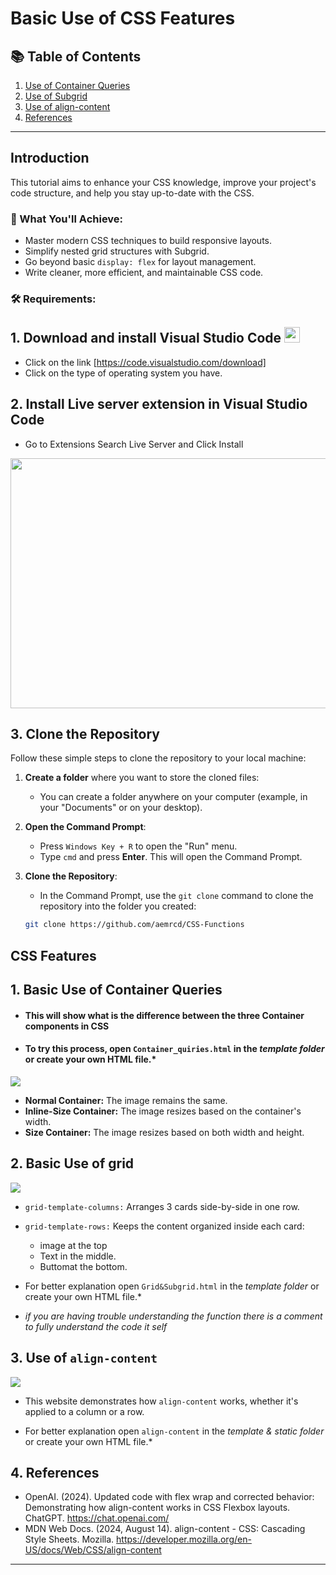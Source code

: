 # Basic Use of CSS Features 

## **📚 Table of Contents**

1. [Use of Container Queries](#container-queries)  
2. [Use of Subgrid](#subgrid)  
3. [Use of align-content](#align-content)  
4. [References](#references)  

---

## **Introduction**  

This tutorial aims to enhance your CSS knowledge, improve your project's code structure, and help you stay up-to-date with the CSS.

### **🎯 What You'll Achieve:**  

- Master modern CSS techniques to build responsive layouts.  
- Simplify nested grid structures with Subgrid.  
- Go beyond basic `display: flex` for layout management.  
- Write cleaner, more efficient, and maintainable CSS code.

###  🛠️ Requirements:

## **1. Download and install Visual Studio Code <img src=https://upload.wikimedia.org/wikipedia/commons/9/9a/Visual_Studio_Code_1.35_icon.svg width="25px">**
- Click on the link [https://code.visualstudio.com/download]
- Click on the type of operating system you have.
  
## 2. Install Live server extension in Visual Studio Code 
- Go to Extensions Search Live Server and Click Install
<img src="https://media.geeksforgeeks.org/wp-content/uploads/20221201182629/Enableliveserver1.jpg" width="600px" height="400px">

## 3. Clone the Repository

Follow these simple steps to clone the repository to your local machine:

1. **Create a folder** where you want to store the cloned files:
   - You can create a folder anywhere on your computer (example, in your "Documents" or on your desktop).

2. **Open the Command Prompt**:
   - Press `Windows Key + R` to open the "Run" menu.
   - Type `cmd` and press **Enter**. This will open the Command Prompt.

3. **Clone the Repository**:
   - In the Command Prompt, use the `git clone` command to clone the repository into the folder you created:
   ```bash
   git clone https://github.com/aemrcd/CSS-Functions

## **CSS Features**

## **1. Basic Use of Container Queries**  

- #### This will show what is the difference between the three Container components in CSS 
- #### To try this process, open `Container_quiries.html`  in the *template folder* or create your own HTML file.*

 <img src="./static/img/Container.gif">

- **Normal Container:** The image remains the same.
- **Inline-Size Container:** The image resizes based on the  container's width.
- **Size Container:** The image resizes based on both width and height.


## **2. Basic Use of grid**  

<img src="./static/img/Gridexample.png">

- `grid-template-columns:` Arranges 3 cards side-by-side in one row.
- `grid-template-rows:` Keeps the content organized inside each card:
   - image at the top
   - Text in the middle.
   - Buttomat the bottom.
- For better explanation open `Grid&Subgrid.html`  in the *template folder* or create your own HTML file.* 


- *if you are having trouble understanding the function there is a comment to fully understand the code it self*


## **3. Use of `align-content`**  

<img src="./static/img/align-content_Funtions.gif">

-  This website demonstrates how `align-content` works, whether it's applied to a column or a row.

- For better explanation open `align-content`  in the *template & static folder* or create your own HTML file.* 


## **4. References**  

- OpenAI. (2024). Updated code with flex wrap and corrected behavior: Demonstrating how align-content works in CSS Flexbox layouts. ChatGPT. https://chat.openai.com/
- MDN Web Docs. (2024, August 14). align-content - CSS: Cascading Style Sheets. Mozilla. https://developer.mozilla.org/en-US/docs/Web/CSS/align-content

--- 
